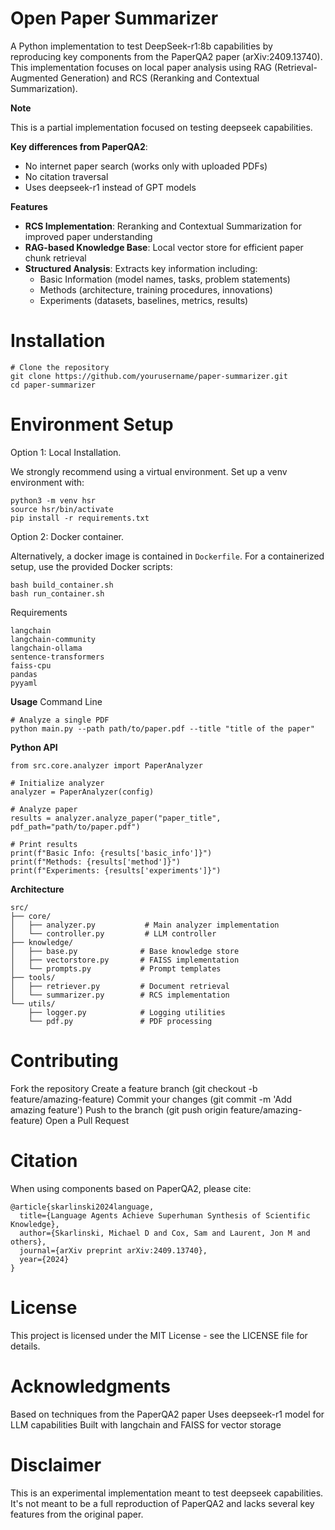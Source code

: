 # Open Paper Summarizer
A Python implementation to test DeepSeek-r1:8b capabilities by reproducing key components from the PaperQA2 paper (arXiv:2409.13740). This implementation focuses on local paper analysis using RAG (Retrieval-Augmented Generation) and RCS (Reranking and Contextual Summarization).

**Note**

This is a partial implementation focused on testing deepseek capabilities. 

**Key differences from PaperQA2**:

- No internet paper search (works only with uploaded PDFs)
- No citation traversal
- Uses deepseek-r1 instead of GPT models

**Features**

- **RCS Implementation**: Reranking and Contextual Summarization for improved paper understanding
- **RAG-based Knowledge Base**: Local vector store for efficient paper chunk retrieval
- **Structured Analysis**: Extracts key information including:
    - Basic Information (model names, tasks, problem statements)
    - Methods (architecture, training procedures, innovations)
    - Experiments (datasets, baselines, metrics, results)



# Installation
```
# Clone the repository
git clone https://github.com/yourusername/paper-summarizer.git
cd paper-summarizer
```

# Environment Setup

Option 1: Local Installation.

We strongly recommend using a virtual environment. Set up a venv environment with:

```
python3 -m venv hsr
source hsr/bin/activate
pip install -r requirements.txt
```

Option 2: Docker container.

Alternatively, a docker image is contained in `Dockerfile`. For a containerized setup, use the provided Docker scripts:

```
bash build_container.sh
bash run_container.sh
```

Requirements
```
langchain
langchain-community 
langchain-ollama
sentence-transformers
faiss-cpu
pandas
pyyaml
```

**Usage**
Command Line
```
# Analyze a single PDF
python main.py --path path/to/paper.pdf --title "title of the paper"
```

**Python API**
```
from src.core.analyzer import PaperAnalyzer

# Initialize analyzer
analyzer = PaperAnalyzer(config)

# Analyze paper
results = analyzer.analyze_paper("paper_title", pdf_path="path/to/paper.pdf")

# Print results
print(f"Basic Info: {results['basic_info']}")
print(f"Methods: {results['method']}")
print(f"Experiments: {results['experiments']}")
```

**Architecture**
```
src/
├── core/
│   ├── analyzer.py           # Main analyzer implementation
│   └── controller.py         # LLM controller
├── knowledge/
│   ├── base.py              # Base knowledge store
│   ├── vectorstore.py       # FAISS implementation
│   └── prompts.py           # Prompt templates
├── tools/
│   ├── retriever.py         # Document retrieval
│   └── summarizer.py        # RCS implementation
└── utils/
    ├── logger.py            # Logging utilities
    └── pdf.py               # PDF processing
```

# Contributing

Fork the repository
Create a feature branch (git checkout -b feature/amazing-feature)
Commit your changes (git commit -m 'Add amazing feature')
Push to the branch (git push origin feature/amazing-feature)
Open a Pull Request

# Citation
When using components based on PaperQA2, please cite:
```
@article{skarlinski2024language,
  title={Language Agents Achieve Superhuman Synthesis of Scientific Knowledge},
  author={Skarlinski, Michael D and Cox, Sam and Laurent, Jon M and others},
  journal={arXiv preprint arXiv:2409.13740},
  year={2024}
}
```

# License
This project is licensed under the MIT License - see the LICENSE file for details.
# Acknowledgments
Based on techniques from the PaperQA2 paper
Uses deepseek-r1 model for LLM capabilities
Built with langchain and FAISS for vector storage

# Disclaimer
This is an experimental implementation meant to test deepseek capabilities. It's not meant to be a full reproduction of PaperQA2 and lacks several key features from the original paper.
